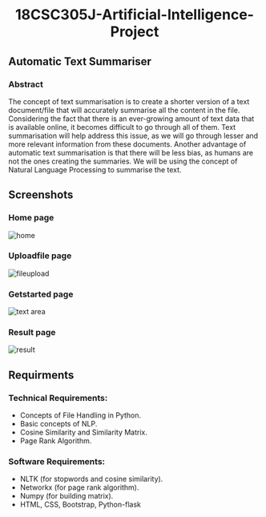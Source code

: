 <h1 align="center"> 18CSC305J-Artificial-Intelligence-Project </h1>
<h2> Automatic Text Summariser </h2>
<h3> Abstract </h3>

The concept of text summarisation is to create a shorter version of a text document/file that will accurately summarise all the content in the file. Considering the fact that there is an ever-growing amount of text data that is available online, it becomes difficult to go through all of them. Text summarisation will help address this issue, as we will go through lesser and more relevant information from these documents. Another advantage of automatic text summarisation is that there will be less bias, as humans are not the ones creating the summaries. We will be using the concept of Natural Language Processing to summarise the text.

<h2> Screenshots </h2>

### Home page

![home](https://user-images.githubusercontent.com/70643852/163853462-b24a30ac-9fb7-4c92-a5c5-081d3f707d23.png)

### Uploadfile page

![fileupload](https://user-images.githubusercontent.com/70643852/163853479-0a5b3942-a4d2-465a-a62c-6b1dc8fdf242.png)

### Getstarted page

![text area](https://user-images.githubusercontent.com/70643852/163853476-19c6eef6-dcb1-4124-9c3a-0455bf2ccda7.png)

### Result page

![result](https://user-images.githubusercontent.com/70643852/163853470-c9d340eb-f77b-4b18-ab63-25cc2617692a.png)


## Requirments
### Technical Requirements:
 * Concepts of File Handling in Python.
 * Basic concepts of NLP.
 * Cosine Similarity and Similarity Matrix.
 * Page Rank Algorithm.
### Software Requirements:
 * NLTK (for stopwords and cosine similarity).
 * Networkx (for page rank algorithm).
 * Numpy (for building matrix).
 * HTML, CSS, Bootstrap, Python-flask


